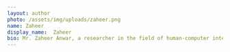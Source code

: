 ```yaml
---
layout: author
photo: /assets/img/uploads/zaheer.png
name: Zaheer
display_name:  Zaheer
bio: Mr. Zaheer Anwar, a researcher in the field of human-computer interaction (HCI), brings over 4 years of experience to her work. His passion for designing technology that seamlessly integrates with human needs. This blend of academic expertise and real-world experience positions his perfectly to lead this exciting new project exploring the potential of virtual reality for language learning. 
---
```


